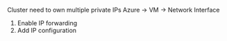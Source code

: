 
Cluster need to own multiple private IPs
Azure -> VM -> Network Interface
1. Enable IP forwarding
2. Add IP configuration
